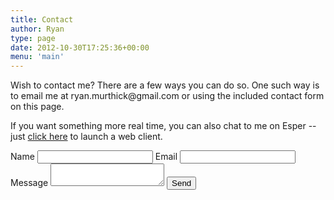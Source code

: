 ```yaml
---
title: Contact
author: Ryan
type: page
date: 2012-10-30T17:25:36+00:00
menu: 'main'
---
```


Wish to contact me? There are a few ways you can do so. One such way is to email me at
&#114;&#121;&#097;&#110;&#046;&#109;&#117;&#114;&#116;&#104;&#105;&#099;&#107;&#064;&#103;&#109;&#097;&#105;&#108;&#046;&#099;&#111;&#109;
or using the included contact form on this page.

If you want something more real time, you can also chat to me on Esper -- just <a href="https://webchat.esper.net/?nick=&channels=rymate" target="_blank">click here</a> to launch a web client.

<form action="https://formspree.io/ryan.murthick+siteform@gmail.com" method="post">
  <label>
    Name
    <input type="text" name="name">
  </label>

  <label>
    Email
    <input type="email" name="_replyto">
  </label>

  <label>
    Message
    <textarea name='message'></textarea>
  </label>
  <input type="submit" value="Send">
</form>
